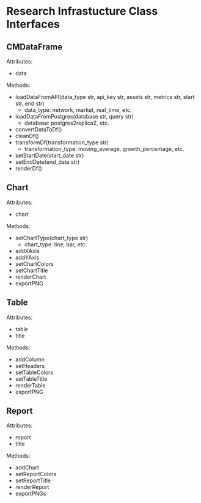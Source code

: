 # Research Infrastucture Class Interfaces

## CMDataFrame

Attributes:
- data

Methods:
- loadDataFromAPI(data_type str, api_key str, assets str, metrics str, start str, end str)
    - data_type: network, market, real_time, etc.
- loadDataFromPostgres(database str, query str)
    - database: postgres2replica2, etc.
- convertDataToDf()
- cleanDf()
- transformDf(transformation_type str)
    - transformation_type: moving_average, growth_percentage, etc.
- setStartDate(start_date str)
- setEndDate(end_date str)
- renderDf()     
        


## Chart

Attributes:
- chart

Methods:
- setChartType(chart_type str)
    - chart_type: line, bar, etc.
- addXAxis
- addYAxis
- setChartColors
- setChartTitle
- renderChart
- exportPNG

## Table

Attributes:
- table
- title

Methods:
- addColumn
- setHeaders
- setTableColors
- setTableTitle
- renderTable
- exportPNG

## Report 

Attributes:
- report
- title

Methods:
- addChart
- setReportColors
- setReportTitle
- renderReport
- exportPNGs
